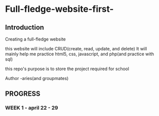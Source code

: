 # Full-fledge-website-first-

## Introduction

Creating a full-fledge website

this website will include CRUD(create, read, update, and delete)
It will mainly help me practice html5, css, javascript, and php(and practice with sql)

this repo's purpose is to store the project required for school

Author -aries(and groupmates)

## PROGRESS

### WEEK 1 - april 22 - 29

